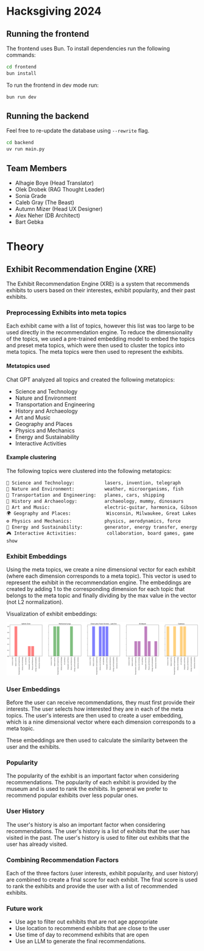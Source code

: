 # Hacksgiving 2024

## Running the frontend

The frontend uses Bun. To install dependencies run the following commands:

```bash
cd frontend
bun install
```

To run the frontend in dev mode run:

```bash
bun run dev
```

## Running the backend
Feel free to re-update the database using `--rewrite` flag.
```bash
cd backend
uv run main.py
```

## Team Members
 - Alhagie Boye (Head Translator)
 - Olek Drobek (RAG Thought Leader)
 - Sonia Grade
 - Caleb Gray (The Beast)
 - Autumn Mizer (Head UX Designer)
 - Alex Neher (DB Architect)
 - Bart Gebka


# Theory

## Exhibit Recommendation Engine (XRE)

The Exhibit Recommendation Engine (XRE) is a system that recommends exhibits to users based on their interestes, exhibit popularity, and their past exhibits.

### Preprocessing Exhibits into meta topics

Each exhibit came with a list of topics, however this list was too large to be used directly in the recommendation engine. To reduce the dimensionality of the topics, we used a pre-trained embedding model to embed the topics and preset meta topics, which were then used to cluster the topics into meta topics. The meta topics were then used to represent the exhibits.

#### Metatopics used

Chat GPT analyzed all topics and created the following metatopics:

- Science and Technology
- Nature and Environment
- Transportation and Engineering
- History and Archaeology
- Art and Music
- Geography and Places
- Physics and Mechanics
- Energy and Sustainability
- Interactive Activities

#### Example clustering

The following topics were clustered into the following metatopics:

```
🔬 Science and Technology:           lasers, invention, telegraph
🌿 Nature and Environment:           weather, microorganisms, fish
🚗 Transportation and Engineering:   planes, cars, shipping
🏺 History and Archaeology:          archaeology, mummy, dinosaurs
🎨 Art and Music:                    electric-guitar, harmonica, Gibson
🌍 Geography and Places:             Wisconsin, Milwaukee, Great Lakes
⚙️ Physics and Mechanics:            physics, aerodynamics, force
🌱 Energy and Sustainability:        generator, energy transfer, energy
🎮 Interactive Activities:           collaboration, board games, game show
```

### Exhibit Embeddings

Using the meta topics, we create a nine dimensional vector for each exhibit (where each dimension corresponds to a meta topic). This vector is used to represent the exhibit in the recommendation engine. The embeddings are created by adding 1 to the corresponding dimension for each topic that belongs to the meta topic and finally dividing by the max value in the vector (not L2 normalization).

Visualization of exhibit embeddings:

![Exhibit Embeddings](./docs/embedding_viz.png)

### User Embeddings

Before the user can receive recommendations, they must first provide their interests. The user selects how interested they are in each of the meta topics. The user's interests are then used to create a user embedding, which is a nine dimensional vector where each dimension corresponds to a meta topic.

These embeddings are then used to calculate the similarity between the user and the exhibits.

### Popularity

The popularity of the exhibit is an important factor when considering recommendations. The popularity of each exhibit is provided by the museum and is used to rank the exhibits. In general we prefer to recommend popular exhibits over less popular ones.

### User History

The user's history is also an important factor when considering recommendations. The user's history is a list of exhibits that the user has visited in the past. The user's history is used to filter out exhibits that the user has already visited.

### Combining Recommendation Factors

Each of the three factors (user interests, exhibit popularity, and user history) are combined to create a final score for each exhibit. The final score is used to rank the exhibits and provide the user with a list of recommended exhibits.


### Future work

- Use age to filter out exhibits that are not age appropriate
- Use location to recommend exhibits that are close to the user
- Use time of day to recommend exhibits that are open
- Use an LLM to generate the final recommendations. 